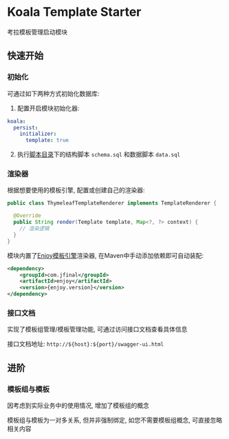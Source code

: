 # Koala Template Starter

考拉模板管理启动模块

## 快速开始

### 初始化

可通过如下两种方式初始化数据库:

1. 配置开启模块初始化器:

```yaml
koala:
  persist:
    initializer:
      template: true
```

2. 执行[脚本目录](../../koala-domains/koala-template/src/main/resources/database/template)下的结构脚本 `schema.sql` 和数据脚本 `data.sql`

### 渲染器

根据想要使用的模板引擎, 配置或创建自己的渲染器:

```java
public class ThymeleafTemplateRenderer implements TemplateRenderer {

  @Override
  public String render(Template template, Map<?, ?> context) {
    // 渲染逻辑
  }
}
```

模块内置了[Enjoy模板引擎](https://gitee.com/jfinal/enjoy/tree/master)渲染器, 在Maven中手动添加依赖即可自动装配:

```xml
<dependency>
    <groupId>com.jfinal</groupId>
    <artifactId>enjoy</artifactId>
    <version>{enjoy.version}</version>
</dependency>
```

### 接口文档

实现了模板组管理/模板管理功能, 可通过访问接口文档查看具体信息

接口文档地址: `http://${host}:${port}/swagger-ui.html`

## 进阶

### 模板组与模板

因考虑到实际业务中的使用情况, 增加了模板组的概念

模板组与模板为一对多关系, 但并非强制绑定, 如您不需要模板组概念, 可直接忽略相关内容
